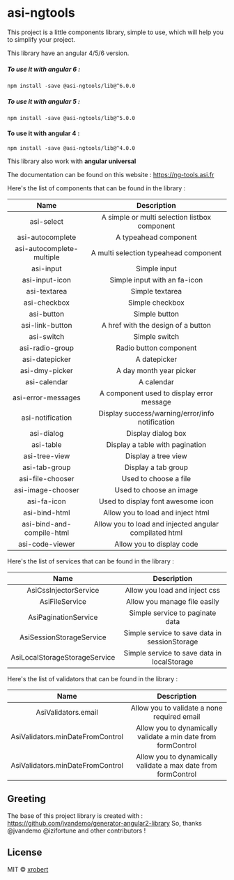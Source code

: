 # asi-ngtools

This project is a little components library, simple to use, which will help you to simplify your project.

This library have an angular 4/5/6 version.

##### To use it with angular 6 :

`npm install -save @asi-ngtools/lib@^6.0.0`

##### To use it with angular 5 :

`npm install -save @asi-ngtools/lib@^5.0.0`

#### To use it with angular 4 :  

`npm install -save @asi-ngtools/lib@^4.0.0`

This library also work with **angular universal**

The documentation can be found on this website : https://ng-tools.asi.fr

Here's the list of components that can be found in the library :

|  Name | Description    |
| :------------: | :------------: |
| asi-select | A simple or multi selection listbox component |
| asi-autocomplete | A typeahead component  |
| asi-autocomplete-multiple | A multi selection typeahead component   |
| asi-input  | Simple input  |
| asi-input-icon | Simple input with an fa-icon |
| asi-textarea | Simple textarea |
| asi-checkbox | Simple checkbox |
| asi-button | Simple button   |
| asi-link-button | A href with the design of a button |
| asi-switch | Simple switch |
| asi-radio-group | Radio button component |
| asi-datepicker | A datepicker   |
| asi-dmy-picker | A day month year picker |
| asi-calendar |  A calendar  |
| asi-error-messages | A component used to display error message  |
| asi-notification | Display success/warning/error/info notification   |
| asi-dialog | Display dialog box |
| asi-table | Display a table with pagination |
| asi-tree-view | Display a tree view |
| asi-tab-group | Display a tab group |
| asi-file-chooser | Used to choose a file |
| asi-image-chooser | Used to choose an image |
| asi-fa-icon | Used to display font awesome icon |
| asi-bind-html | Allow you to load and inject html |
| asi-bind-and-compile-html | Allow you to load and injected angular compilated html |
| asi-code-viewer | Allow you to display code |

Here's  the list of services that can be found in the library :

|  Name | Description    |
| :------------: | :------------: |
| AsiCssInjectorService  | Allow you load and inject css |
| AsiFileService  | Allow you manage file easily |
| AsiPaginationService | Simple service to paginate data  |
| AsiSessionStorageService | Simple service to save data in sessionStorage  |
| AsiLocalStorageStorageService | Simple service to save data in localStorage  |

Here's  the list of validators that can be found in the library :

|  Name | Description    |
| :------------: | :------------: |
| AsiValidators.email | Allow you to validate a none required email  |
| AsiValidators.minDateFromControl  | Allow you to dynamically validate a min date from formControl |
| AsiValidators.minDateFromControl  | Allow you to dynamically validate a max date from formControl |

## Greeting

The base of this project library is created with : https://github.com/jvandemo/generator-angular2-library
So, thanks @jvandemo @izifortune and other contributors !

## License

MIT © [xrobert](mailto:xrobert@asi.fr)

